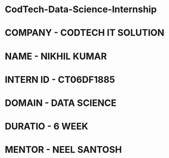 # CodTech-Data-Science-Internship
# COMPANY - CODTECH IT SOLUTION
# NAME - NIKHIL KUMAR
# INTERN ID - CT06DF1885
# DOMAIN - DATA SCIENCE
# DURATIO - 6 WEEK
# MENTOR - NEEL SANTOSH
